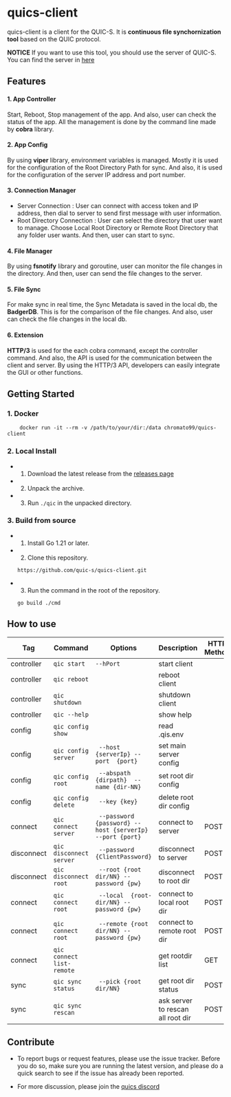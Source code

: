 # quics-client

quics-client is a client for the QUIC-S. It is **continuous file synchornization tool** based on the QUIC protocol. 

 **NOTICE**  If you want to use this tool, you should use the server of QUIC-S. You can find the server in [here](https://github.com/quic-s/quics.git) 


## Features

#### 1. App Controller
Start, Reboot, Stop management of the app. And also, user can check the status of the app. All the management is done by the command line made by **cobra** library.

#### 2. App Config
By using **viper** library, environment variables is managed. Mostly it is used for the configuration of the Root Directory Path for sync. And also, it is used for the configuration of the server IP address and port number.

#### 3. Connection Manager
* Server Connection : User can connect with access token and IP address, then dial to server to send first message with user information. 
* Root Directory Connection : User can select the directory that user want to manage. Choose Local Root Directory or Remote Root Directory that any folder user wants. And then, user can start to sync.

#### 4. File Manager
By using **fsnotify** library and goroutine, user can monitor the file changes in the directory. And then, user can send the file changes to the server. 


#### 5. File Sync
For make sync in real time, the Sync Metadata is saved in the local db, the **BadgerDB**. This is for the comparison of the file changes. And also, user can check the file changes in the local db.

#### 6. Extension
**HTTP/3** is used for the each cobra command, except the controller command. And also, the API is used for the communication between the client and server. By using the HTTP/3 API, developers can easily integrate the GUI or other functions.

## Getting Started

### 1. Docker
    
```
    docker run -it --rm -v /path/to/your/dir:/data chromato99/quics-client
```

### 2. Local Install

- 1. Download the latest release from the [releases page]()
- 2. Unpack the archive.
- 3. Run `./qic` in the unpacked directory.



### 3. Build from source

- 1. Install Go 1.21 or later.
- 2. Clone this repository.
    ```
    https://github.com/quic-s/quics-client.git
    ```
- 3. Run the command in the root of the repository.
    ```
    go build ./cmd
    ```



## How to use

| Tag | Command | Options |     Description     | HTTP Method | Endpoint |
| --- | --- | --- | --- | --- | --- |
|controller	| `qic start`| `--hPort`| start client |    |	|
|controller	| `qic reboot`| | reboot client |    |	|
|controller	| `qic shutdown`| | shutdown client |    |	|
|controller	| `qic --help`| | show help |    |	|
|config	| `qic config show`| | read .qis.env |    |	|
|config	| `qic config server`|` --host {serverIp} --port  {port}`| set main server config |    |	|
|config	| `qic config root`|` --abspath {dirpath}  --name {dir-NN}`| set root dir config |    |	|
|config	| `qic config delete`|` --key {key}`| delete root dir config |    |	|
|connect	| `qic connect server`|` --password {password} --host {serverIp} --port {port}`| connect to server | POST | `/api/v1/connect/server` |
|disconnect	| `qic disconnect server`|` --password {ClientPassword}`| disconnect to server | POST | `/api/v1/disconnect/server`|
|disconnect	| `qic disconnect root`|` --root {root dir/NN} --password {pw}`| disconnect to root dir | POST | `/api/v1/disconnect/root`|
|connect	| `qic connect root`|` --local  {root-dir/NN} -- password {pw}`| connect to local root dir | POST | `/api/v1/connect/root/local`|
|connect	| `qic connect root`|` --remote {root dir/NN} --password {pw}`| connect to remote root dir | POST | `/api/v1/connect/root/remote`|
|connect	| `qic connect list-remote`| | get rootdir list | GET | `/api/v1/connect/list/remote`|
|sync	| `qic sync status`|` --pick {root dir/NN}`| get root dir status | POST | `/api/v1/status/root/`|
|sync	| `qic sync rescan`| | ask server to rescan all root dir | POST | `/api/v1/rescan`|



## Contribute

- To report bugs or request features, please use the issue tracker. Before you do so, make sure you are running the latest version, and please do a quick search to see if the issue has already been reported.

- For more discussion, please join the [quics discord](https://discord.gg/HRtY7pNZz2)

